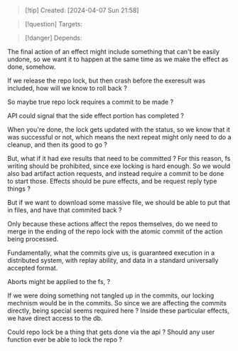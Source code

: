 
>[!tip] Created: [2024-04-07 Sun 21:58]

>[!question] Targets: 

>[!danger] Depends: 

The final action of an effect might include something that can't be easily undone, so we want it to happen at the same time as we make the effect as done, somehow.

If we release the repo lock, but then crash before the exeresult was included, how will we know to roll back ?

So maybe true repo lock requires a commit to be made ?

API could signal that the side effect portion has completed ?

When you're done, the lock gets updated with the status, so we know that it was successful or not, which means the next repeat might only need to do a cleanup, and then its good to go ?

But, what if it had exe results that need to be committed ?  For this reason, fs writing should be prohibited, since exe locking is hard enough.  So we would also bad artifact action requests, and instead require a commit to be done to start those.  Effects should be pure effects, and be request reply type things ?

But if we want to download some massive file, we should be able to put that in files, and have that commited back ?

Only because these actions affect the repos themselves, do we need to merge in the ending of the repo lock with the atomic commit of the action being processed.

Fundamentally, what the commits give us, is guaranteed execution in a distributed system, with replay ability, and data in a standard universally accepted format.

Aborts might be applied to the fs, ?

If we were doing something not tangled up in the commits, our locking mechnism would be in the commits.  So since we are affecting the commits directly, being special seems required here ?
Inside these particular effects, we have direct access to the db.

Could repo lock be a thing that gets done via the api ?
Should any user function ever be able to lock the repo ?